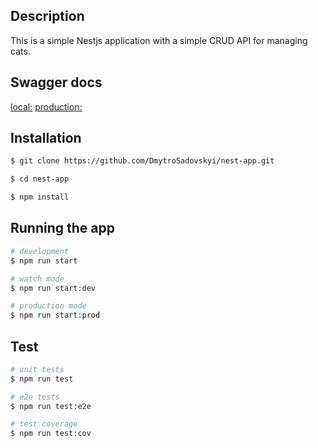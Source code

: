 ## Description

This is a simple Nestjs application with a simple CRUD API for managing cats.

## Swagger docs
 [local:](http://localhost:3000)
 [production:](https://nest-app-iamn.onrender.com/api-docs)

## Installation

```bash
$ git clone https://github.com/DmytroSadovskyi/nest-app.git

$ cd nest-app

$ npm install
```

## Running the app

```bash
# development
$ npm run start

# watch mode
$ npm run start:dev

# production mode
$ npm run start:prod
```

## Test

```bash
# unit tests
$ npm run test

# e2e tests
$ npm run test:e2e

# test coverage
$ npm run test:cov
```
